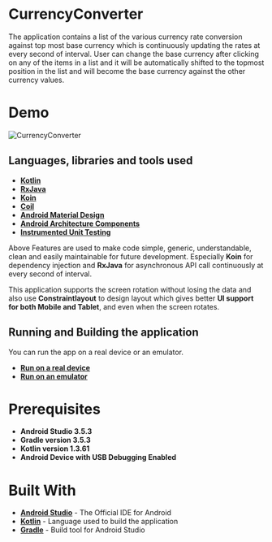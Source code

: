 # CurrencyConverter

The application contains a list of the various currency rate conversion against top most base currency which is continuously updating the rates at every second of interval.
User can change the base currency after clicking on any of the items in a list and it will be automatically shifted to the topmost position in the list and will become the
base currency against the other currency values.

# Demo
![CurrencyConverter](screenshots/currency_converter.gif)

## Languages, libraries and tools used

* __[Kotlin](https://developer.android.com/kotlin)__
* __[RxJava](https://github.com/ReactiveX/RxJava)__
* __[Koin](https://github.com/InsertKoinIO/koin)__
* __[Coil](https://coil-kt.github.io/coil/getting_started/)__
* __[Android Material Design](https://material.io/components/)__
* __[Android Architecture Components](https://developer.android.com/topic/libraries/architecture/index.html)__
* __[Instrumented Unit Testing](https://developer.android.com/training/testing/unit-testing/instrumented-unit-tests)__

Above Features are used to make code simple, generic, understandable, clean and easily maintainable
for future development. Especially **Koin** for dependency injection and **RxJava** for
asynchronous API call continuously at every second of interval.

This application supports the screen rotation without losing the data and also use **Constraintlayout** to design layout which
gives better **UI support for both Mobile and Tablet**, and even when the screen rotates.


## Running and Building the application

You can run the app on a real device or an emulator.

* __[Run on a real device](https://developer.android.com/training/basics/firstapp/running-app#RealDevice)__
* __[Run on an emulator](https://developer.android.com/training/basics/firstapp/running-app#Emulator)__


# Prerequisites
* __Android Studio 3.5.3__
* __Gradle version 3.5.3__
* __Kotlin version 1.3.61__
* __Android Device with USB Debugging Enabled__

# Built With

* __[Android Studio](https://developer.android.com/studio/index.html)__ - The Official IDE for Android
* __[Kotlin](https://developer.android.com/kotlin)__ - Language used to build the application
* __[Gradle](https://gradle.org)__ - Build tool for Android Studio
